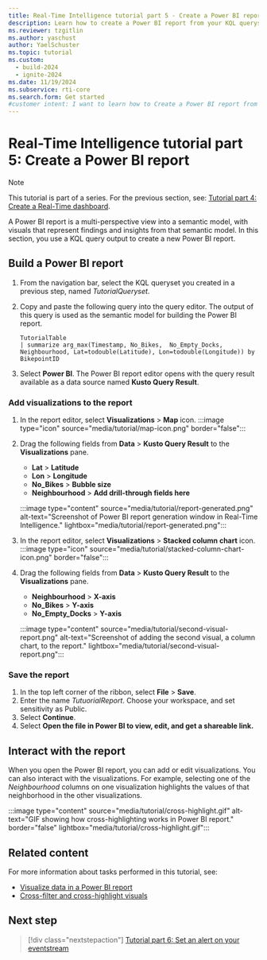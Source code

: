 ```yaml
---
title: Real-Time Intelligence tutorial part 5 - Create a Power BI report
description: Learn how to create a Power BI report from your KQL queryset Real-Time Intelligence.
ms.reviewer: tzgitlin
ms.author: yaschust
author: YaelSchuster
ms.topic: tutorial
ms.custom:
  - build-2024
  - ignite-2024
ms.date: 11/19/2024
ms.subservice: rti-core
ms.search.form: Get started
#customer intent: I want to learn how to Create a Power BI report from your KQL queryset
---
```

# Real-Time Intelligence tutorial part 5: Create a Power BI report

> [!NOTE]
> This tutorial is part of a series. For the previous section, see: [Tutorial part 4: Create a Real-Time dashboard](tutorial-4-create-dashboard.md).

A Power BI report is a multi-perspective view into a semantic model, with visuals that represent findings and insights from that semantic model. In this section, you use a KQL query output to create a new Power BI report.

## Build a Power BI report

1. From the navigation bar, select the KQL queryset you created in a previous step, named *TutorialQueryset*.
1. Copy and paste the following query into the query editor. The output of this query is used as the semantic model for building the Power BI report. 

    ```kusto
    TutorialTable
    | summarize arg_max(Timestamp, No_Bikes,  No_Empty_Docks, Neighbourhood, Lat=todouble(Latitude), Lon=todouble(Longitude)) by BikepointID
    ```

1. Select **Power BI**. The Power BI report editor opens with the query result available as a data source named **Kusto Query Result**.

### Add visualizations to the report

1. In the report editor, select **Visualizations** > **Map** icon.
     :::image type="icon" source="media/tutorial/map-icon.png" border="false":::
1. Drag the following fields from **Data** > **Kusto Query Result** to the **Visualizations** pane.
    * **Lat** > **Latitude**
    * **Lon** > **Longitude**
    * **No_Bikes** > **Bubble size**
    * **Neighbourhood** > **Add drill-through fields here**

    :::image type="content" source="media/tutorial/report-generated.png" alt-text="Screenshot of Power BI report generation window in Real-Time Intelligence." lightbox="media/tutorial/report-generated.png":::

1. In the report editor, select **Visualizations** > **Stacked column chart** icon.
    :::image type="icon" source="media/tutorial/stacked-column-chart-icon.png" border="false":::
1. Drag the following fields from **Data** > **Kusto Query Result** to the **Visualizations** pane.
    * **Neighbourhood** > **X-axis**
    * **No_Bikes** > **Y-axis**
    * **No_Empty_Docks** > **Y-axis**

    :::image type="content" source="media/tutorial/second-visual-report.png" alt-text="Screenshot of adding the second visual, a column chart, to the report." lightbox="media/tutorial/second-visual-report.png":::

### Save the report

1. In the top left corner of the ribbon, select **File** > **Save**.
1. Enter the name *TutuorialReport*. Choose your workspace, and set sensitivity as Public.
1. Select **Continue**.
1. Select **Open the file in Power BI to view, edit, and get a shareable link.**

## Interact with the report

When you open the Power BI report, you can add or edit visualizations. You can also interact with the visualizations. For example, selecting one of the *Neighbourhood* columns on one visualization highlights the values of that neighborhood in the other visualizations.

:::image type="content" source="media/tutorial/cross-highlight.gif" alt-text="GIF showing how cross-highlighting works in Power BI report." border="false"  lightbox="media/tutorial/cross-highlight.gif":::

## Related content

For more information about tasks performed in this tutorial, see:

* [Visualize data in a Power BI report](create-powerbi-report.md)
* [Cross-filter and cross-highlight visuals](/power-bi/create-reports/power-bi-reports-filters-and-highlighting#cross-filter-and-cross-highlight-visuals)

## Next step

> [!div class="nextstepaction"]
> [Tutorial part 6: Set an alert on your eventstream](tutorial-6-set-alert.md)
